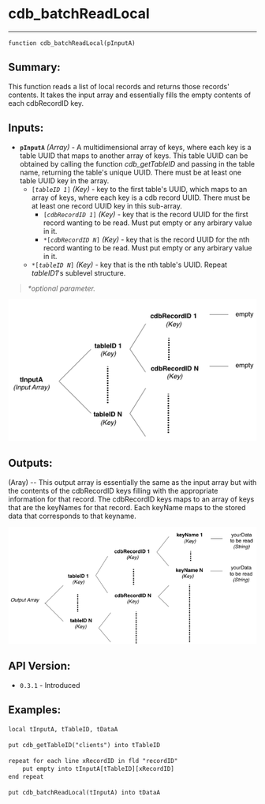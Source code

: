 # cdb_batchReadLocal
---
```
function cdb_batchReadLocal(pInputA)
```
## Summary:
This function reads a list of local records and returns those records' contents. It takes the input array and essentially fills the empty contents of each cdbRecordID key.

## Inputs:
* **`pInputA`** *(Array)* - A multidimensional array of keys, where each key is a table UUID that maps to another array of keys. This table UUID can be obtained by calling the function *cdb_getTableID* and passing in the table name, returning the table's unique UUID. There must be at least one table UUID key in the array.
    * `[`*`tableID 1`*`]` *(Key)* - key to the first table's UUID, which maps to an array of keys, where each key is a cdb record UUID. There must be at least one record UUID key in this sub-array.
    	* `[`*`cdbRecordID 1`*`]` *(Key)* - key that is the record UUID for the first record wanting to be read. Must put empty or any arbirary value in it.
    	* `*[`*`cdbRecordID N`*`]` *(Key)* - key that is the record UUID for the nth record wanting to be read. Must put empty or any arbirary value in it.
    * `*[`*`tableID N`*`]` *(Key)* - key that is the nth table's UUID. Repeat *tableID1*'s sublevel structure.

> _*optional parameter._

![BatchRead input diagram](../chartimages/deleteReadInput.png)
## Outputs:
(Aray) -- This output array is essentially the same as the input array but with the contents of the cdbRecordID keys filling with the appropriate information for that record. The cdbRecordID keys maps to an array of keys that are the keyNames for that record. Each keyName maps to the stored data that corresponds to that keyname.

![BatchRead output diagram](../chartimages/readOutput.png)


## API Version:
* `0.3.1` - Introduced

## Examples:
```
local tInputA, tTableID, tDataA
     
put cdb_getTableID("clients") into tTableID
     
repeat for each line xRecordID in fld "recordID"
	put empty into tInputA[tTableID][xRecordID]
end repeat
     
put cdb_batchReadLocal(tInputA) into tDataA
```
